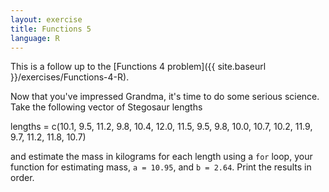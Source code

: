 ```yaml
---
layout: exercise
title: Functions 5
language: R
---
```


This is a follow up to the [Functions 4 problem]({{ site.baseurl }}/exercises/Functions-4-R).

Now that you've impressed Grandma, it's time to do some serious science.
Take the following vector of Stegosaur lengths

lengths = c(10.1, 9.5, 11.2, 9.8, 10.4, 12.0, 11.5, 9.5, 9.8, 10.0, 10.7, 10.2, 11.9, 9.7, 11.2, 11.8, 10.7)

and estimate the mass in kilograms for each length using a `for` loop,
your function for estimating mass, `a = 10.95`, and `b = 2.64`. Print the
results in order.

